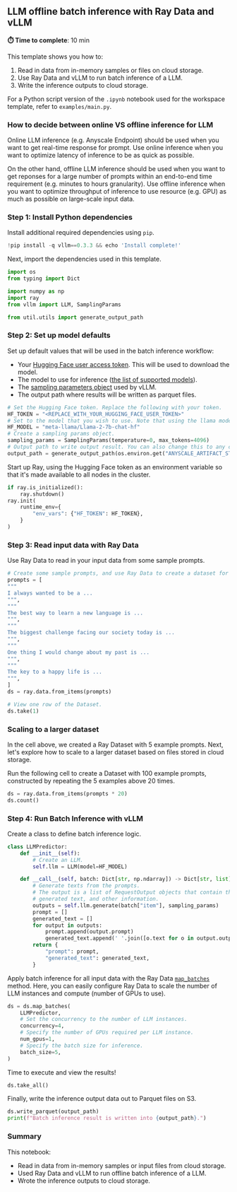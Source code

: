 ## LLM offline batch inference with Ray Data and vLLM

**⏱️ Time to complete**: 10 min

This template shows you how to:
1. Read in data from in-memory samples or files on cloud storage. 
2. Use Ray Data and vLLM to run batch inference of a LLM.
3. Write the inference outputs to cloud storage.

For a Python script version of the `.ipynb` notebook used for the workspace template, refer to `examples/main.py`.

### How to decide between online VS offline inference for LLM
Online LLM inference (e.g. Anyscale Endpoint) should be used when you want to get real-time response for prompt. Use online inference when you want to optimize latency of inference to be as quick as possible.

On the other hand, offline LLM inference should be used when you want to get reponses for a large number of prompts within an end-to-end time requirement (e.g. minutes to hours granularity). Use offline inference when you want to optimize throughput of inference to use resource (e.g. GPU) as much as possible on large-scale input data.

### Step 1: Install Python dependencies
Install additional required dependencies using `pip`.


```python
!pip install -q vllm==0.3.3 && echo 'Install complete!'
```

Next, import the dependencies used in this template.


```python
import os
from typing import Dict

import numpy as np
import ray
from vllm import LLM, SamplingParams

from util.utils import generate_output_path
```

### Step 2: Set up model defaults
Set up default values that will be used in the batch inference workflow:
* Your [Hugging Face user access token](https://huggingface.co/docs/hub/en/security-tokens). This will be used to download the model.
* The model to use for inference ([the list of supported models](https://docs.vllm.ai/en/latest/models/supported_models.html)).
* The [sampling parameters object](https://github.com/vllm-project/vllm/blob/main/vllm/sampling_params.py) used by vLLM.
* The output path where results will be written as parquet files.


```python
# Set the Hugging Face token. Replace the following with your token.
HF_TOKEN = "<REPLACE_WITH_YOUR_HUGGING_FACE_USER_TOKEN>"
# Set to the model that you wish to use. Note that using the llama models will require a hugging face token to be set.
HF_MODEL = "meta-llama/Llama-2-7b-chat-hf"
# Create a sampling params object.
sampling_params = SamplingParams(temperature=0, max_tokens=4096)
# Output path to write output result. You can also change this to any cloud storage path, e.g. a specific S3 bucket.
output_path = generate_output_path(os.environ.get("ANYSCALE_ARTIFACT_STORAGE"), HF_MODEL)
```

Start up Ray, using the Hugging Face token as an environment variable so that it's made available to all nodes in the cluster.


```python
if ray.is_initialized():
    ray.shutdown()
ray.init(
    runtime_env={
        "env_vars": {"HF_TOKEN": HF_TOKEN},
    }
)
```

### Step 3: Read input data with Ray Data
Use Ray Data to read in your input data from some sample prompts.


```python
# Create some sample prompts, and use Ray Data to create a dataset for it.
prompts = [
"""
I always wanted to be a ...
""",
"""
The best way to learn a new language is ...
""",
"""
The biggest challenge facing our society today is ...
""",
"""
One thing I would change about my past is ...
""",
"""
The key to a happy life is ...
""",
]
ds = ray.data.from_items(prompts)

# View one row of the Dataset.
ds.take(1)
```

### Scaling to a larger dataset
In the cell above, we created a Ray Dataset with 5 example prompts. Next, let's explore how to scale to a larger dataset based on files stored in cloud storage.

Run the following cell to create a Dataset with 100 example prompts, constructed by repeating the 5 examples above 20 times.


```python
ds = ray.data.from_items(prompts * 20)
ds.count()
```

### Step 4: Run Batch Inference with vLLM

Create a class to define batch inference logic.


```python
class LLMPredictor:
    def __init__(self):
        # Create an LLM.
        self.llm = LLM(model=HF_MODEL)

    def __call__(self, batch: Dict[str, np.ndarray]) -> Dict[str, list]:
        # Generate texts from the prompts.
        # The output is a list of RequestOutput objects that contain the prompt,
        # generated text, and other information.
        outputs = self.llm.generate(batch["item"], sampling_params)
        prompt = []
        generated_text = []
        for output in outputs:
            prompt.append(output.prompt)
            generated_text.append(' '.join([o.text for o in output.outputs]))
        return {
            "prompt": prompt,
            "generated_text": generated_text,
        }
```

Apply batch inference for all input data with the Ray Data [`map_batches`](https://docs.ray.io/en/latest/data/api/doc/ray.data.Dataset.map_batches.html) method. Here, you can easily configure Ray Data to scale the number of LLM instances and compute (number of GPUs to use).


```python
ds = ds.map_batches(
    LLMPredictor,
    # Set the concurrency to the number of LLM instances.
    concurrency=4,
    # Specify the number of GPUs required per LLM instance.
    num_gpus=1,
    # Specify the batch size for inference.
    batch_size=5,
)
```

Time to execute and view the results!


```python
ds.take_all()
```

Finally, write the inference output data out to Parquet files on S3.


```python
ds.write_parquet(output_path)
print(f"Batch inference result is written into {output_path}.")
```

### Summary

This notebook:
- Read in data from in-memory samples or input files from cloud storage. 
- Used Ray Data and vLLM to run offline batch inference of a LLM.
- Wrote the inference outputs to cloud storage.


